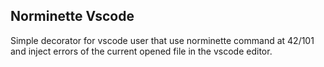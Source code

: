 ## Norminette Vscode

Simple decorator for vscode user that use norminette command at 42/101 and inject errors of the current opened file in the vscode editor.

